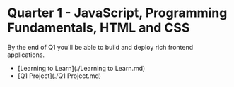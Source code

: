 # Quarter 1 - JavaScript, Programming Fundamentals, HTML and CSS

By the end of Q1 you'll be able to build and deploy rich frontend applications.

- [Learning to Learn](./Learning to Learn.md)
- [Q1 Project](./Q1 Project.md)
